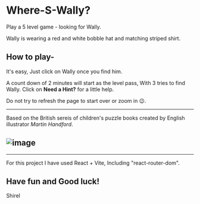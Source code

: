 # Where-S-Wally?

Play a 5 level game - looking for Wally.

Wally is wearing a red and white bobble hat and matching striped shirt.

## How to play-

It's easy, Just click on Wally once you find him.

A count down of 2 minutes will start as the level pass,
With 3 tries to find Wally.
Click on **Need a Hint?** for a little help.

Do not try to refresh the page to start over or zoom in 😉.

---

Based on the British sereis of children's puzzle books created by English illustrator _Martin Handford_.

## ![image](https://upload.wikimedia.org/wikipedia/en/e/ec/MartinHandfordWally%26Friends.PNG)

---

For this project I have used React + Vite, Including "react-router-dom".

## Have fun and Good luck!

Shirel
